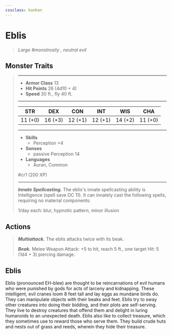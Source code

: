 ```yaml
---
cssclass: kanban
---
```


# Eblis
>*Large #monstrosity , neutral evil*
## Monster Traits
>___
>- **Armor Class** 13
>- **Hit Points** 26 (4d10 + 4)
>- **Speed** 30 ft., fly 40 ft.
>___
>|STR|DEX|CON|INT|WIS|CHA|
>|:---:|:---:|:---:|:---:|:---:|:---:|
>|11 (+0)|16 (+3)|12 (+1)|12 (+1)|14 (+2)|11 (+0)|
>___
>- **Skills**
>	 - Perception +4
>- **Senses**
>	 - passive Perception 14
>- **Languages**
>	 - Auran, Common
>
> #cr1 (200 XP)
>___
>***Innate Spellcasting.*** The eblis's innate spellcasting ability is Intelligence (spell save DC 11). It can innately cast the following spells, requiring no material components:  
>
>1/day each: blur, hypnotic pattern, minor illusion  
>
## Actions
>***Multiattack.*** The eblis attacks twice with its beak.  
>
>***Beak.*** Melee Weapon Attack: +5 to hit, reach 5 ft., one target Hit: 5 (1d4 + 3) piercing damage.
## Eblis
Eblis (pronounced EH-blee) are thought to be reincarnations of evil humans who were punished by gods for acts of larceny and kidnapping. These intelligent, evil cranes loom 8 feet tall and lay eggs as mundane birds do. They can manipulate objects with their beaks and feet.
Eblis try to sway other creatures into doing their bidding, and their plots are self-serving. They live to destroy creatures that offend them and delight in luring humanoids to an unexpected death. Eblis also like to collect treasure, which they sometimes use to reward those who serve them. They build crude huts and nests out of grass and reeds, wherein they hide their treasure.